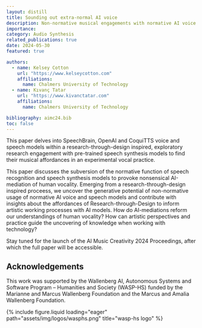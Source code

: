 ```yaml
---
layout: distill
title: Sounding out extra-normal AI voice
description: Non-normative musical engagements with normative AI voice and speech technologies, at AIMC 2024
importance: 
category: Audio Synthesis
related_publications: true
date: 2024-05-30
featured: true

authors:
  - name: Kelsey Cotton
    url: "https://www.kelseycotton.com"
    affiliations:
      name: Chalmers University of Technology
  - name: Kıvanç Tatar
    url: "https://www.kivanctatar.com"
    affiliations: 
      name: Chalmers University of Technology

bibliography: aimc24.bib
toc: false
---
```

This paper delves into SpeechBrain, OpenAI and CoquiTTS voice and speech models within a research-through-design inspired, exploratory research engagement with pre-trained speech synthesis models to find their musical affordances in an experimental vocal practice.

This paper<d-cite key="cotton_sounding_2024"></d-cite> discusses the subversion of the normative function of speech recognition and speech synthesis models to provoke nonsensical AI-mediation of human vocality. Emerging from a research-through-design inspired proceess, we uncover the generative potential of non-normative usage of normative AI voice and speech models and contribute with insights about the affordances of Research-through-Design to inform artistic working processes with AI models. How do AI-mediations reform our understandings of human vocality? How can artistic perspectives and practice guide the uncovering of knowledge when working with technology?

Stay tuned for the launch of the AI Music Creativity 2024 Proceedings, after which the full paper will be accessible.

## Acknowledgements


This work was supported by the Wallenberg AI, Autonomous Systems and Software Program – Humanities and Society (WASP-HS) funded by the Marianne and Marcus Wallenberg Foundation and the Marcus and Amalia Wallenberg Foundation. 
<div>
  <div class="row">
      <div class="col-sm mt-3 mt-md-0">
          {% include figure.liquid loading="eager" path="assets/img/logos/wasphs.png" title="wasp-hs logo" %}
      </div>
  </div>
</div>